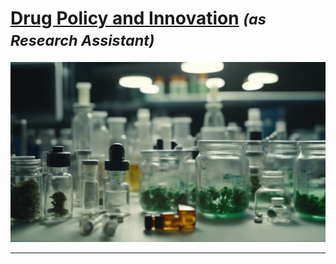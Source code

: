 # [Drug Policy and Innovation](/pages/drug-policy-innovation) <small><i>(as Research Assistant)</i></small>
<a href="https://njwsn.github.io/pages/drug-policy-innovation"> <img src="images/drugs-procurement-sd.png?raw=true"/> </a>

---
